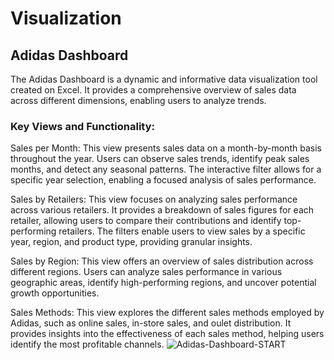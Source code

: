 # Visualization

## Adidas Dashboard
The Adidas Dashboard is a dynamic and informative data visualization tool created on Excel. It provides a comprehensive overview of sales data across different dimensions, enabling users to analyze trends.

### Key Views and Functionality:

Sales per Month: This view presents sales data on a month-by-month basis throughout the year. Users can observe sales trends, identify peak sales months, and detect any seasonal patterns. The interactive filter allows for a specific year selection, enabling a focused analysis of sales performance.

Sales by Retailers: This view focuses on analyzing sales performance across various retailers. It provides a breakdown of sales figures for each retailer, allowing users to compare their contributions and identify top-performing retailers. The filters enable users to view sales by a specific year, region, and product type, providing granular insights.

Sales by Region: This view offers an overview of sales distribution across different regions. Users can analyze sales performance in various geographic areas, identify high-performing regions, and uncover potential growth opportunities.

Sales Methods: This view explores the different sales methods employed by Adidas, such as online sales, in-store sales, and oulet distribution. It provides insights into the effectiveness of each sales method, helping users identify the most profitable channels.
![Adidas-Dashboard-START](https://github.com/eej5/Visualization/assets/69785724/86a6fc24-0ab9-4543-9b71-3aa88751ca71)
